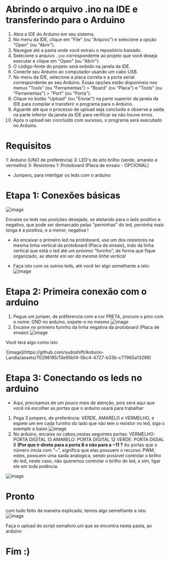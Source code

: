# Abrindo o arquivo .ino na IDE e transferindo para o Arduino

1. Abra a IDE do Arduino em seu sistema.
2. No menu da IDE, clique em "File" (ou "Arquivo") e selecione a opção "Open" (ou "Abrir").
3. Navegue até a pasta onde você extraiu o repositório baixado.
4. Selecione o arquivo `.ino` correspondente ao projeto que você deseja executar e clique em "Open" (ou "Abrir").
5. O código-fonte do projeto será exibido na janela da IDE.
6. Conecte seu Arduino ao computador usando um cabo USB.
7. No menu da IDE, selecione a placa correta e a porta serial correspondente ao seu Arduino. Essas opções estão disponíveis nos menus "Tools" (ou "Ferramentas") > "Board" (ou "Placa") e "Tools" (ou "Ferramentas") > "Port" (ou "Porta").
8. Clique no botão "Upload" (ou "Enviar") na parte superior da janela da IDE para compilar e transferir o programa para o Arduino.
9. Aguarde até que o processo de upload seja concluído e observe a saída na parte inferior da janela da IDE para verificar se não houve erros.
10. Após o upload ser concluído com sucesso, o programa será executado no Arduino.

# Requisitos
1: Arduino (UNO de preferência)
3: LED's de alto brilho (verde, amarelo e vermelho)
3: Resistores
1: Protoboard (Placa de ensaio - OPCIONAL)
- Jumpers, para interligar os leds com o arduino

# Etapa 1: Conexões básicas

![image](https://github.com/sudoshift/Arduino-Landia/assets/70298185/a77cf841-d7c9-44a8-9cf7-a6b2b5323a90)


Encaixe os leds nas posições desejada, se atetando para o lado positivo e negativo, que pode ser demarcado pelas "perninhas" do led, perninha mais longa é a positiva, e a menor, negativa !
- Ao encaixar o primeiro led na protoboard, use um dos resistores na mesma linha vertical da protoboard (Placa de ensaio), indo da linha vertical que está o led até um próximo "furinho", de forma que fique organizado, *se atente em ser da mesma linha vertical*

- Faça isto com os outros leds, até você ter algo semelhante a isto:
![image](https://github-production-user-asset-6210df.s3.amazonaws.com/70298185/242624846-fb5e9914-eb43-4d63-8eb8-3b465ba57dea.png)

# Etapa 2: Primeira conexão com o arduino
1. Pegue um jumper, de prêferencia com a cor PRETA, procure o pino com o nome: GND no arduino, espete-o no mesmo
![image](https://github.com/sudoshift/Arduino-Landia/assets/70298185/fa14a2f9-afcf-4ddf-878c-2f628d59605e)
2. Encaixe no primeiro furinho da linha negativa da protoboard (Placa de ensaio)
![image](https://github.com/sudoshift/Arduino-Landia/assets/70298185/0723b9cc-761a-459c-8fbf-954edd6dc224)
<p aligh="center"> Você terá algo como isto</p>
![image](https://github.com/sudoshift/Arduino-Landia/assets/70298185/13e95b14-0bc4-4727-b33b-c77965a13296)
</p>

# Etapa 3: Conectando os leds no arduino
- Aqui, precisamos de um pouco mais de atenção, pois será aqui que você irá escolher as portas que o arduino usará para trabalhar
1. Pega 3 jumpers, de preferência: VERDE, AMARELO e VERMELHO, e espete um em cada furinho do lado que não tem o resistor no led, siga o exemplo a baixo
![image](https://github.com/sudoshift/Arduino-Landia/assets/70298185/5b67e820-a0f4-4cef-ab2b-858ccab66302)
2. No arduino, encaixe os cabos,nestas seguintes portas:
VERMELHO:  PORTA DIGITAL 13
AMARELO: PORTA DIGITAL 12
VERDE: PORTA DIGIAL 8
__(Por que ir direto para a porta 8 e não para a ~11 ?__ 
As portas que o número inicia com "~", significa que elas possuem o recurso: PWM, estes, possuem uma saida analogica, sendo possivel controlar o brilho do led, neste caso, não queremos controlar o brilho do led, e sim, ligar ele em toda potência.

![image](https://github.com/sudoshift/Arduino-Landia/assets/70298185/e53f7d91-3060-4b28-adb5-939f2241e5bc)


# Pronto  

com tudo feito da maneira explicado, temos algo semelhante a isto:
![image](https://github.com/sudoshift/Arduino-Landia/assets/70298185/7401e81c-e6f9-423a-8f8e-b6c5ea219a48)

Faça o upload do script semaforo.uni que se encontra nesta pasta, ao arduino

# Fim :)

